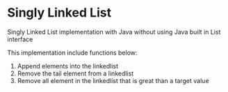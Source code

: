 # Singly Linked List
Singly Linked List implementation with Java without using Java built in List interface

This implementation include functions below:

1. Append elements into the linkedlist
2. Remove the tail element from a linkedlist
3. Remove all element in the linkedlist that is great than a target value
